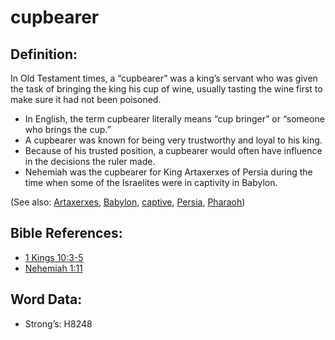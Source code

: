 # cupbearer

## Definition:

In Old Testament times, a “cupbearer” was a king’s servant who was given the task of bringing the king his cup of wine, usually tasting the wine first to make sure it had not been poisoned.

* In English, the term cupbearer literally means “cup bringer” or “someone who brings the cup.”
* A cupbearer was known for being very trustworthy and loyal to his king.
* Because of his trusted position, a cupbearer would often have influence in the decisions the ruler made.
* Nehemiah was the cupbearer for King Artaxerxes of Persia during the time when some of the Israelites were in captivity in Babylon.

(See also: [Artaxerxes](../names/artaxerxes.md), [Babylon](../names/babylon.md), [captive](../other/captive.md), [Persia](../names/persia.md), [Pharaoh](../names/pharaoh.md))

## Bible References:

* [1 Kings 10:3-5](rc://en/tn/help/1ki/10/03)
* [Nehemiah 1:11](rc://en/tn/help/neh/01/11)

## Word Data:

* Strong’s: H8248
